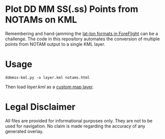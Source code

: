 # Plot DD MM SS(.ss) Points from NOTAMs on KML

Remembering and hand-jamming the [lat-lon formats in ForeFlight][fflatlon]
can be a challenge. The code in this repository automates the conversion of
multiple points from NOTAM output to a single KML layer.

# Usage

    ddmmss-kml.py -o layer.kml notams.html

Then load *layer.kml* as a [custom map layer][ffkml].

# Legal Disclaimer

All files are provided for informational purposes only. They are not to
be used for navigation. No claim is made regarding the accuracy of any
generated overlay.

[fflatlon]: https://support.foreflight.com/hc/en-us/articles/204026105-How-do-I-enter-a-latitude-and-longitude-waypoint-
[ffkml]: https://foreflight.com/support/support-center/category/about-foreflight-mobile/360000219488